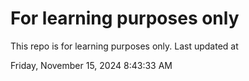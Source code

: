 # For learning purposes only
This repo is for learning purposes only.
Last updated at

Friday, November 15, 2024 8:43:33 AM

